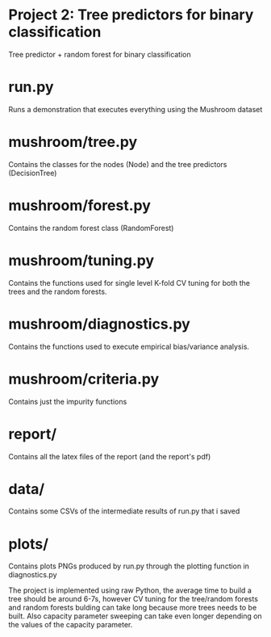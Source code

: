 # Project 2: Tree predictors for binary classification
Tree predictor + random forest for binary classification

# run.py 
Runs a demonstration that executes everything using the Mushroom dataset
# mushroom/tree.py
Contains the classes for the nodes (Node) and the tree predictors (DecisionTree)
# mushroom/forest.py
Contains the random forest class (RandomForest)
# mushroom/tuning.py
Contains the functions used for single level K-fold CV tuning for both the trees and the random forests.
# mushroom/diagnostics.py
Contains the functions used to execute empirical bias/variance analysis.
# mushroom/criteria.py
Contains just the impurity functions
# report/
Contains all the latex files of the report (and the report's pdf)
# data/
Contains some CSVs of the intermediate results of run.py that i saved
# plots/
Contains plots PNGs produced by run.py through the plotting function in diagnostics.py

The project is implemented using raw Python, the average time to build a tree should be around 6-7s, 
however CV tuning for the tree/random forests and random forests bulding can take long because more 
trees needs to be built. Also capacity parameter sweeping can take even longer depending on the values
of the capacity parameter.
